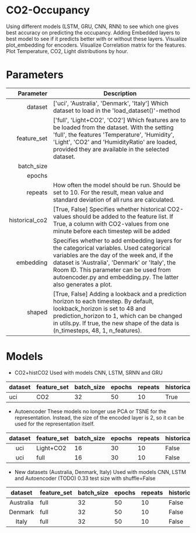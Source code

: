 # CO2-Occupancy
Using different models (LSTM, GRU, CNN, RNN) to see which one gives best accuracy on predicting the occupancy.
Adding Embedded layers to best model to see if it predicts better with or without these layers.
Visualize plot_embedding for encoders.
Visualize Correlation matrix for the features.
Plot Temperature, CO2, Light distributions by hour.

# Parameters


|      Parameter | Description                                                                                                                                                                                                                                                                                           |
|---------------:|-------------------------------------------------------------------------------------------------------------------------------------------------------------------------------------------------------------------------------------------------------------------------------------------------------|
|        dataset |  ['uci', 'Australia', 'Denmark', 'Italy'] Which dataset to load in the 'load_dataset()'-method                                                                                                                                                                                                        |
|    feature_set | ['full', 'Light+CO2', 'CO2'] Which features are to be loaded from the dataset. With the setting 'full', the features 'Temperature', 'Humidity', 'Light', 'CO2' and 'HumidityRatio' are loaded, provided they are available in the selected dataset.                                                   |
|     batch_size |                                                                                                                                                                                                                                                                                                       |
|         epochs |                                                                                                                                                                                                                                                                                                       |
|        repeats | How often the model should be run. Should be set to 10. For the result, mean value and standard deviation of all runs are calculated.                                                                                                                                                                 |
| historical_co2 | [True, False] Specifies whether historical CO2-values should be added to the feature list. If True, a column  with CO2-values from one minute before each timestep will be added                                                                                                                      |
|      embedding | Specifies whether to add embedding layers for the categorical variables. Used categorical variables are the day of the week and, if the dataset is 'Australia', 'Denmark' or 'Italy', the Room ID. This parameter can be used from autoencoder.py and embedding.py. The latter also generates a plot. |
|         shaped | [True, False] Adding a lookback and a prediction horizon to each timestep. By default, lookback_horizon is set to 48 and prediction_horizon to 1, which can be changed in utils.py. If true, the new shape of the data is (n_timesteps, 48, 1, n_features).                                           |

# Models
- CO2+histCO2
Used with models CNN, LSTM, SRNN and GRU

| dataset | feature_set | batch_size | epochs | repeats | historical_co2 | embedding | shaped |
|---------|-------------|------------|--------|---------|----------------|-----------|--------|
| uci     | CO2         | 32         | 50     | 10      | True           | False     | True   |

- Autoencoder
These models no longer use PCA or TSNE for the representation. Instead, the size of the encoded layer is 2, so it can be used for the representation itself.

| dataset | feature_set | batch_size | epochs | repeats | historical_co2 | embedding | shaped |
|:-------:|-------------|------------|--------|---------|----------------|-----------|--------|
| uci     | Light+CO2   | 16         | 30     | 10      | False          | True      | False  |
| uci     | full        | 16         | 30     | 10      | False          | False     | False  |

- New datasets (Australia, Denmark, Italy)
Used with models CNN, LSTM and Autoencoder (TODO)
0.33 test size with shuffle=False

| dataset   | feature_set | batch_size | epochs | repeats | historical_co2 | embedding | shaped |
|:---------:|-------------|------------|--------|---------|----------------|-----------|--------|
| Australia | full        | 32         | 50     | 10      | False          | True      | False  |
| Denmark   | full        | 32         | 50     | 10      | False          | True      | False  |
| Italy     | full        | 32         | 50     | 10      | False          | True      | False  |
